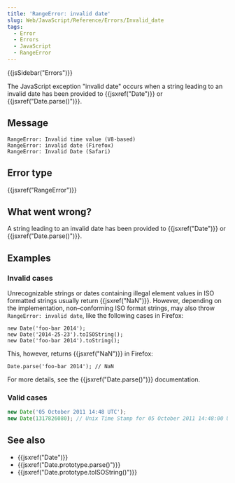 ```yaml
---
title: 'RangeError: invalid date'
slug: Web/JavaScript/Reference/Errors/Invalid_date
tags:
  - Error
  - Errors
  - JavaScript
  - RangeError
---
```


{{jsSidebar("Errors")}}

The JavaScript exception "invalid date" occurs when a string leading to an invalid date
has been provided to {{jsxref("Date")}} or {{jsxref("Date.parse()")}}.

## Message

```
RangeError: Invalid time value (V8-based)
RangeError: invalid date (Firefox)
RangeError: Invalid Date (Safari)
```

## Error type

{{jsxref("RangeError")}}

## What went wrong?

A string leading to an invalid date has been provided to {{jsxref("Date")}} or
{{jsxref("Date.parse()")}}.

## Examples

### Invalid cases

Unrecognizable strings or dates containing illegal element values in ISO formatted
strings usually return {{jsxref("NaN")}}. However, depending on the implementation,
non–conforming ISO format strings, may also throw `RangeError: invalid date`,
like the following cases in Firefox:

```js-nolint example-bad
new Date('foo-bar 2014');
new Date('2014-25-23').toISOString();
new Date('foo-bar 2014').toString();
```

This, however, returns {{jsxref("NaN")}} in Firefox:

```js-nolint example-bad
Date.parse('foo-bar 2014'); // NaN
```

For more details, see the {{jsxref("Date.parse()")}} documentation.

### Valid cases

```js example-good
new Date('05 October 2011 14:48 UTC');
new Date(1317826080); // Unix Time Stamp for 05 October 2011 14:48:00 UTC
```

## See also

- {{jsxref("Date")}}
- {{jsxref("Date.prototype.parse()")}}
- {{jsxref("Date.prototype.toISOString()")}}
